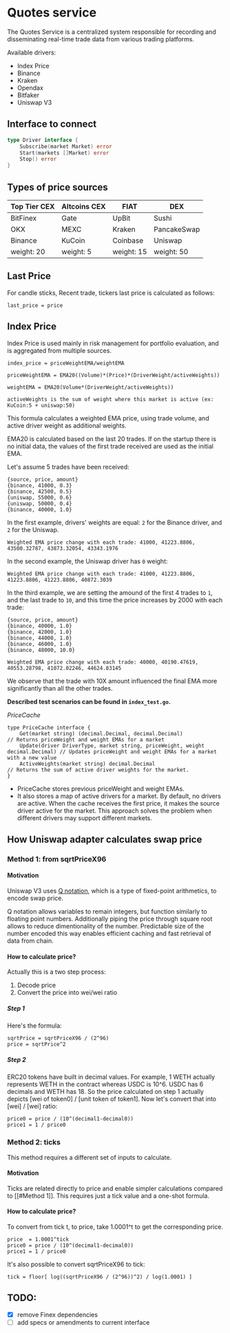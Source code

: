 # Quotes service

The Quotes Service is a centralized system responsible for recording and disseminating real-time trade data 
from various trading platforms.

Available drivers:
- Index Price
- Binance
- Kraken
- Opendax
- Bitfaker
- Uniswap V3

## Interface to connect

```go
type Driver interface {
	Subscribe(market Market) error
	Start(markets []Market) error
	Stop() error
}
```

## Types of price sources

| Top Tier CEX | Altcoins CEX | FIAT       | DEX         |
|--------------|--------------|------------|-------------|
| BitFinex     | Gate         | UpBit      | Sushi       |
| OKX          | MEXC         | Kraken     | PancakeSwap |
| Binance      | KuCoin       | Coinbase   | Uniswap     |
| weight: 20   | weight: 5    | weight: 15 | weight: 50  |

## Last Price

For candle sticks, Recent trade, tickers last price is calculated as follows:

```
last_price = price
```

## Index Price

Index Price is used mainly in risk management for portfolio evaluation, and is aggregated from multiple sources.

```
index_price = priceWeightEMA/weightEMA

priceWeightEMA = EMA20((Volume)*(Price)*(DriverWeight/activeWeights))

weightEMA = EMA20(Volume*(DriverWeight/activeWeights))
```
```
activeWeights is the sum of weight where this market is active (ex: KuCoin:5 + uniswap:50)
```

This formula calculates a weighted EMA price, using trade volume, and active driver weight as additional weights.

EMA20 is calculated based on the last 20 trades. If on the startup there is no initial data, the values of the first trade received are used as the initial EMA.

Let's assume 5 trades have been received:

```
{source, price, amount}
{binance, 41000, 0.3}
{binance, 42500, 0.5}
{uniswap, 55000, 0.6}
{uniswap, 50000, 0.4}
{binance, 40000, 1.0}
```

In the first example, drivers' weights are equal: ```2``` for the Binance driver, and ```2``` for the Uniswap.

```Weighted EMA price change with each trade: 41000, 41223.8806, 43500.32787, 43873.32054, 43343.1976```

In the second example, the Uniswap driver has ```0``` weight:

```Weighted EMA price change with each trade: 41000, 41223.8806, 41223.8806, 41223.8806, 40872.3039```

In the third example, we are setting the amound of the first 4 trades to ```1```, and the last trade to ```10```, and this time the price increases by 2000 with each trade:

```
{source, price, amount}
{binance, 40000, 1.0}
{binance, 42000, 1.0}
{binance, 44000, 1.0}
{binance, 46000, 1.0}
{binance, 48000, 10.0}
```

```Weighted EMA price change with each trade: 40000, 40190.47619, 40553.28798, 41072.02246, 44624.83145```

We observe that the trade with 10X amount influenced the final EMA more significantly than all the other trades.

**Described test scenarios can be found in ```index_test.go```.**

*PriceCache*

```
type PriceCache interface {
	Get(market string) (decimal.Decimal, decimal.Decimal)                         // Returns priceWeight and weight EMAs for a market
	Update(driver DriverType, market string, priceWeight, weight decimal.Decimal) // Updates priceWeight and weight EMAs for a market with a new value
	ActiveWeights(market string) decimal.Decimal                                  // Returns the sum of active driver weights for the market.
}
```

- PriceCache stores previous priceWeight and weight EMAs.
- It also stores a map of active drivers for a market. By default, no drivers are active. 
  When the cache receives the first price, it makes the source driver active for the market.
	This approach solves the problem when different drivers may support different markets.

## How Uniswap adapter calculates swap price

### Method 1: from sqrtPriceX96

#### Motivation

Uniswap V3 uses [Q notation](https://en.wikipedia.org/wiki/Q_(number_format)), which is a type of fixed-point arithmetics, to encode swap price.
 
Q notation allows variables to remain integers, but function similarly to floating point numbers.
Additionally piping the price through square root allows to reduce dimentionality of the number.
Predictable size of the number encoded this way enables efficient caching and fast retrieval of data from chain.

#### How to calculate price?

Actually this is a two step process:
1. Decode price
2. Convert the price into wei/wei ratio

##### Step 1

Here's the formula:
```
sqrtPrice = sqrtPriceX96 / (2^96)
price = sqrtPrice^2
```

##### Step 2

ERC20 tokens have built in decimal values.
For example, 1 WETH actually represents WETH in the contract whereas USDC is 10^6.
USDC has 6 decimals and WETH has 18.
So the price calculated on step 1 actually depicts [wei of token0] / [unit token of token1].
Now let's convert that into [wei] / [wei] ratio:

```
price0 = price / (10^(decimal1-decimal0))
price1 = 1 / price0
```

### Method 2: ticks

This method requires a different set of inputs to calculate.

#### Motivation

Ticks are related directly to price and enable simpler calculations compared to [[#Method 1]].
This requires just a tick value and a one-shot formula.

#### How to calculate price?

To convert from tick t, to price, take 1.0001^t to get the corresponding price.

```
price  = 1.0001^tick
price0 = price / (10^(decimal1-decimal0))
price1 = 1 / price0
```

It's also possible to convert sqrtPriceX96 to tick:
```
tick = floor[ log((sqrtPriceX96 / (2^96))^2) / log(1.0001) ]
```

## TODO:

- [x] remove Finex dependencies
- [ ] add specs or amendments to current interface
